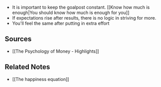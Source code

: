 - It is important to keep the goalpost constant. [[Know how much is enough|You should know how much is enough for you]]
- If expectations rise after results, there is no logic in striving for more.
- You'll feel the same after putting in extra effort

## Sources
- [[The Psychology of Money - Highlights]]

## Related Notes
- [[The happiness equation]]
